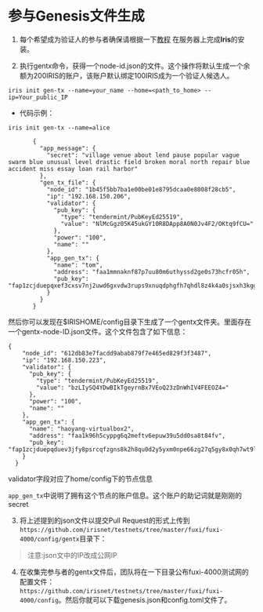 # 参与Genesis文件生成


1. 每个希望成为验证人的参与者确保请根据一下[教程](Install-Iris.md) 在服务器上完成**Iris**的安装。

2. 执行gentx命令，获得一个node-id.json的文件。这个操作将默认生成一个余额为200IRIS的账户，该账户默认绑定100IRIS成为一个验证人候选人。

```
iris init gen-tx --name=your_name --home=<path_to_home> --ip=Your_public_IP
```
* 代码示例：
```
iris init gen-tx --name=alice 
```

```
       {
         "app_message": {
           "secret": "village venue about lend pause popular vague swarm blue unusual level drastic field broken moral north repair blue accident miss essay loan rail harbor"
         },
         "gen_tx_file": {
           "node_id": "1b45f5bb7ba1e00be01e8795dcaa0e8008f28cb5",
           "ip": "192.168.150.206",
           "validator": {
             "pub_key": {
               "type": "tendermint/PubKeyEd25519",
               "value": "NlMcGgz05K45ukGY10R8DApp8A0N0Jv4F2/OKtq9fCU="
             },
             "power": "100",
             "name": ""
           },
           "app_gen_tx": {
             "name": "tom",
             "address": "faa1mmnaknf87p7uu80m6uthyssd2ge0s73hcfr05h",
             "pub_key": "fap1zcjduepqxef3cxsv7nj2uwd6gxvdw3rups9xnuqdphgfh7qhdl8z4k4a0sjsxh3kgg"
           }
         }
       }
  ```
然后你可以发现在$IRISHOME/config目录下生成了一个gentx文件夹。里面存在一个gentx-node-ID.json文件。这个文件包含了如下信息：

```
{
    "node_id": "612db83e7facdd9abab879f7e465ed829f3f3487",
    "ip": "192.168.150.223",
    "validator": {
      "pub_key": {
        "type": "tendermint/PubKeyEd25519",
        "value": "bzLIySQ4YDwBIkTgeyrnBx7VEoQ23zDnWhIV4FEEOZ4="
      },
      "power": "100",
      "name": ""
    },
    "app_gen_tx": {
      "name": "haoyang-virtualbox2",
      "address": "faa1k96h5cyppg6q2meftv6epuw39u5dd0sa8t84fv",
      "pub_key": "fap1zcjduepqduev3jfy8psrcqfzgns8k2h8qu0d2y5yxm0npe66zg27q5gy8x0qh7wt9l"
    }
  }
```
validator字段对应了home/config下的节点信息

`app_gen_tx`中说明了拥有这个节点的账户信息。这个账户的助记词就是刚刚的secret

3. 将上述提到的json文件以提交Pull Request的形式上传到`https://github.com/irisnet/testnets/tree/master/fuxi/fuxi-4000/config/gentx`目录下：

> 注意:json文中的IP改成公网IP

4. 在收集完参与者的gentx文件后，团队将在一下目录公布fuxi-4000测试网的配置文件：`https://github.com/irisnet/testnets/tree/master/fuxi/fuxi-4000/config`。然后你就可以下载genesis.json和config.toml文件了。

